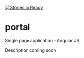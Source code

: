 [![Stories in Ready](https://badge.waffle.io/lybstore/portal.png?label=ready&title=Ready)](https://waffle.io/lybstore/portal)
# portal
Single page application - Angular JS

Description coming soon 
